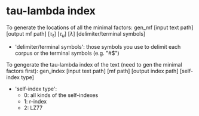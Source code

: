 # tau-lambda index

To generate the locations of all the minimal factors:
gen_mf [input text path] [output mf path] [$\tau_\ell$] [$\tau_u$] [$\lambda$] [delimiter/terminal symbols]
+ 'delimiter/terminal symbols': those symbols you use to delimit each corpus or the terminal symbols (e.g. "#$")

To gengerate the tau-lambda index of the text (need to gen the minimal factors first):
gen_index [input text path] [mf path] [output index path] [self-index type]
+ 'self-index type':
    - 0: all kinds of the self-indexes
    - 1: r-index
    - 2: LZ77